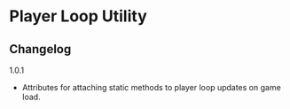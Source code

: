 # Player Loop Utility
## Changelog

1.0.1
- Attributes for attaching static methods to player loop updates on game load.